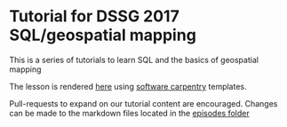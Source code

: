 # Tutorial for DSSG 2017 SQL/geospatial mapping

This is a series of tutorials to learn SQL and the basics of geospatial mapping 

The lesson is rendered [here](https://uwescience.github.io/SQL-geospatial-tutorial/) using [software carpentry](https://software-carpentry.org/) templates.

Pull-requests to expand on our tutorial content are encouraged. Changes can be made to the markdown files located in the [episodes folder](https://github.com/uwescience/SQL-geospatial-tutorial/_episodes)

